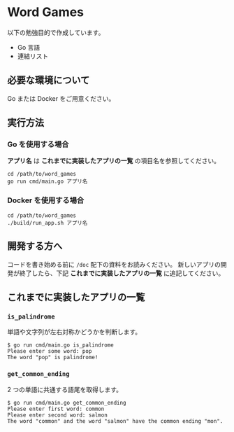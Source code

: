 # Word Games

以下の勉強目的で作成しています。

- Go 言語
- 連結リスト

## 必要な環境について

Go または Docker をご用意ください。

## 実行方法

### Go を使用する場合

**アプリ名** は **これまでに実装したアプリの一覧** の項目名を参照してください。

```shell script
cd /path/to/word_games
go run cmd/main.go アプリ名
```

### Docker を使用する場合

```shell script
cd /path/to/word_games
./build/run_app.sh アプリ名
```

## 開発する方へ

コードを書き始める前に `/doc` 配下の資料をお読みください。
新しいアプリの開発が終了したら、下記 **これまでに実装したアプリの一覧** に追記してください。

## これまでに実装したアプリの一覧

### `is_palindrome`

単語や文字列が左右対称かどうかを判断します。

```text
$ go run cmd/main.go is_palindrome
Please enter some word: pop
The word "pop" is palindrome!
```

### `get_common_ending`

2 つの単語に共通する語尾を取得します。

```text
$ go run cmd/main.go get_common_ending
Please enter first word: common
Please enter second word: salmon
The word "common" and the word "salmon" have the common ending "mon".
```
